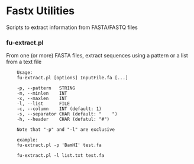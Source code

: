 # Fastx Utilities

Scripts to extract information from FASTA/FASTQ files 


### fu-extract.pl

From one (or more) FASTA files, extract sequences using a pattern or
a list from a text file

```
	Usage:
	fu-extract.pl [options] InputFile.fa [...]

	-p, --pattern   STRING
	-m, --minlen    INT
	-x, --maxlen    INT
	-l, --list      FILE
	-c, --column    INT (default: 1)
	-s, --separator CHAR (default: "	")
	-h, --header    CHAR (defatul: "#")

	Note that "-p" and "-l" are exclusive

	example:
	fu-extract.pl -p 'BamHI' test.fa

	fu-extract.pl -l list.txt test.fa

```
